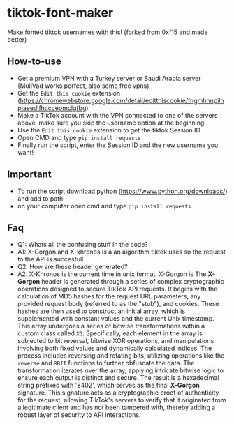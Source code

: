 # tiktok-font-maker
Make fonted tiktok usernames with this! (forked from 0xf15 and made better)

## How-to-use
- Get a premium VPN with a Turkey server or Saudi Arabia server (MullVad works perfect, also some free vpns)
- Get the `Edit this cookie` extension (https://chromewebstore.google.com/detail/editthiscookie/fngmhnnpilhplaeedifhccceomclgfbg)
- Make a TikTok account with the VPN connected to one of the servers above, make sure you skip the username option at the beginning
- Use the `Edit this cookie` extension to get the tiktok Session ID
- Open CMD and type `pip install requests`
- Finally run the script, enter the Session ID and the new username you want!

## Important
- To run the script download python (https://www.python.org/downloads/) and add to path
- on your computer open cmd and type `pip install requests`

## Faq
- Q1: Whats all the confusing stuff in the code?
- A1: X-Gorgon and X-khronos is a an algorithm tiktok uses so the request to the API is succesfull
- Q2: How are these header generated?
- A2: X-Khronos is the current time in unix format, X-Gorgon is The **X-Gorgon** header is generated through a series of complex cryptographic operations designed to secure TikTok API requests. It begins with the calculation of MD5 hashes for the request URL parameters, any provided request body (referred to as the "stub"), and cookies. These hashes are then used to construct an initial array, which is supplemented with constant values and the current Unix timestamp. This array undergoes a series of bitwise transformations within a custom class called `XG`. Specifically, each element in the array is subjected to bit reversal, bitwise XOR operations, and manipulations involving both fixed values and dynamically calculated indices. The process includes reversing and rotating bits, utilizing operations like the `reverse` and `RBIT` functions to further obfuscate the data. The transformation iterates over the array, applying intricate bitwise logic to ensure each output is distinct and secure. The result is a hexadecimal string prefixed with '8402', which serves as the final **X-Gorgon** signature. This signature acts as a cryptographic proof of authenticity for the request, allowing TikTok's servers to verify that it originated from a legitimate client and has not been tampered with, thereby adding a robust layer of security to API interactions.
